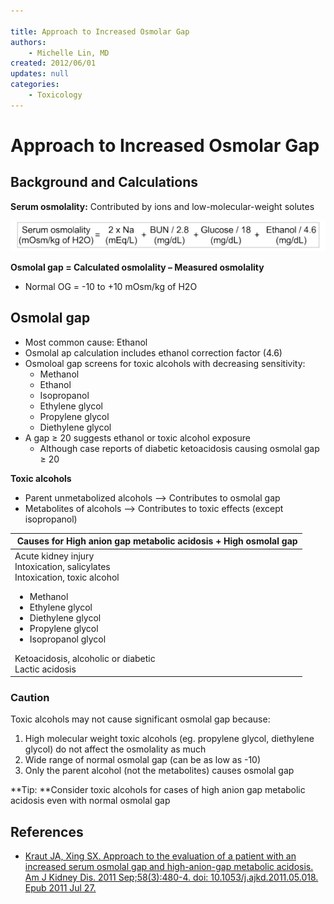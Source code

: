 ```yaml
---

title: Approach to Increased Osmolar Gap
authors:
    - Michelle Lin, MD
created: 2012/06/01
updates: null
categories:
    - Toxicology
---
```


# Approach to Increased Osmolar Gap

## Background and Calculations

**Serum osmolality:** Contributed by ions and low-molecular-weight solutes

![](image-1.png)

**Osmolal gap = Calculated osmolality – Measured osmolality**

- Normal OG = -10 to +10 mOsm/kg of H2O

## Osmolal gap

- Most common cause: Ethanol 
- Osmolal ap calculation includes ethanol correction factor (4.6)
- Osmoloal gap screens for toxic alcohols with decreasing sensitivity: 
  - Methanol
  - Ethanol
  - Isopropanol
  - Ethylene glycol
  - Propylene glycol
  - Diethylene glycol
- A gap ≥ 20 suggests ethanol or toxic alcohol exposure
  - Although case reports of diabetic ketoacidosis causing osmolal gap ≥ 20

**Toxic alcohols**

- Parent unmetabolized alcohols --> Contributes to osmolal gap
- Metabolites of alcohols --> Contributes to toxic effects (except isopropanol)

<table>
<colgroup>
<col width="100%" />
</colgroup>
<thead>
<tr class="header">
<th> <b>Causes for High anion gap metabolic acidosis + High osmolal gap</b></th>
</tr>
</thead>
<tbody>
<tr class="odd">
<td>Acute kidney injury<br />
Intoxication, salicylates<br />
Intoxication, toxic alcohol<br />
<ul>
<li>Methanol</li>
<li>Ethylene glycol</li>
<li>Diethylene glycol</li>
<li>Propylene glycol</li>
<li>Isopropanol glycol</li></ul>
Ketoacidosis, alcoholic or diabetic<br />
Lactic acidosis<br />
</td>
</tr>
</tbody>
</table>

### Caution

Toxic alcohols may not cause significant osmolal gap because:

1. High molecular weight toxic alcohols (eg. propylene glycol, diethylene glycol) do not affect the osmolality as much
2. Wide range of normal osmolal gap (can be as low as -10)
3. Only the parent alcohol (not the metabolites) causes osmolal gap

**Tip: **Consider toxic alcohols for cases of high anion gap metabolic acidosis even with normal osmolal gap

## References

- [Kraut JA, Xing SX. Approach to the evaluation of a patient with an increased serum osmolal gap and high-anion-gap metabolic acidosis. Am J Kidney Dis. 2011 Sep;58(3):480-4. doi: 10.1053/j.ajkd.2011.05.018. Epub 2011 Jul 27.](https://www.ncbi.nlm.nih.gov/pubmed/?term=21794966)
